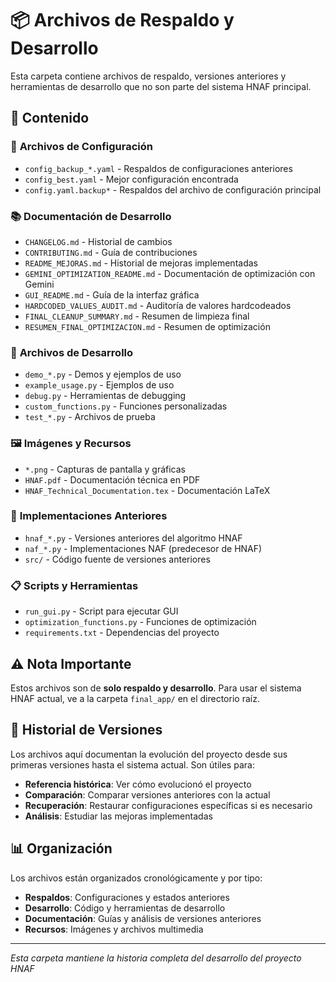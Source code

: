# 📦 Archivos de Respaldo y Desarrollo

Esta carpeta contiene archivos de respaldo, versiones anteriores y herramientas de desarrollo que no son parte del sistema HNAF principal.

## 📁 Contenido

### 🔧 **Archivos de Configuración**
- `config_backup_*.yaml` - Respaldos de configuraciones anteriores
- `config_best.yaml` - Mejor configuración encontrada
- `config.yaml.backup*` - Respaldos del archivo de configuración principal

### 📚 **Documentación de Desarrollo**
- `CHANGELOG.md` - Historial de cambios
- `CONTRIBUTING.md` - Guía de contribuciones
- `README_MEJORAS.md` - Historial de mejoras implementadas
- `GEMINI_OPTIMIZATION_README.md` - Documentación de optimización con Gemini
- `GUI_README.md` - Guía de la interfaz gráfica
- `HARDCODED_VALUES_AUDIT.md` - Auditoría de valores hardcodeados
- `FINAL_CLEANUP_SUMMARY.md` - Resumen de limpieza final
- `RESUMEN_FINAL_OPTIMIZACION.md` - Resumen de optimización

### 🧪 **Archivos de Desarrollo**
- `demo_*.py` - Demos y ejemplos de uso
- `example_usage.py` - Ejemplos de uso
- `debug.py` - Herramientas de debugging
- `custom_functions.py` - Funciones personalizadas
- `test_*.py` - Archivos de prueba

### 🖼️ **Imágenes y Recursos**
- `*.png` - Capturas de pantalla y gráficas
- `HNAF.pdf` - Documentación técnica en PDF
- `HNAF_Technical_Documentation.tex` - Documentación LaTeX

### 🔬 **Implementaciones Anteriores**
- `hnaf_*.py` - Versiones anteriores del algoritmo HNAF
- `naf_*.py` - Implementaciones NAF (predecesor de HNAF)
- `src/` - Código fuente de versiones anteriores

### 📋 **Scripts y Herramientas**
- `run_gui.py` - Script para ejecutar GUI
- `optimization_functions.py` - Funciones de optimización
- `requirements.txt` - Dependencias del proyecto

## ⚠️ **Nota Importante**

Estos archivos son de **solo respaldo y desarrollo**. Para usar el sistema HNAF actual, ve a la carpeta `final_app/` en el directorio raíz.

## 🔄 **Historial de Versiones**

Los archivos aquí documentan la evolución del proyecto desde sus primeras versiones hasta el sistema actual. Son útiles para:

- **Referencia histórica**: Ver cómo evolucionó el proyecto
- **Comparación**: Comparar versiones anteriores con la actual
- **Recuperación**: Restaurar configuraciones específicas si es necesario
- **Análisis**: Estudiar las mejoras implementadas

## 📊 **Organización**

Los archivos están organizados cronológicamente y por tipo:
- **Respaldos**: Configuraciones y estados anteriores
- **Desarrollo**: Código y herramientas de desarrollo
- **Documentación**: Guías y análisis de versiones anteriores
- **Recursos**: Imágenes y archivos multimedia

---

*Esta carpeta mantiene la historia completa del desarrollo del proyecto HNAF* 